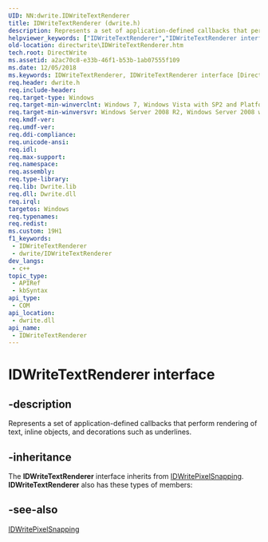```yaml
---
UID: NN:dwrite.IDWriteTextRenderer
title: IDWriteTextRenderer (dwrite.h)
description: Represents a set of application-defined callbacks that perform rendering of text, inline objects, and decorations such as underlines.
helpviewer_keywords: ["IDWriteTextRenderer","IDWriteTextRenderer interface [Direct Write]","IDWriteTextRenderer interface [Direct Write]","described","directwrite.IDWriteTextRenderer","dwrite/IDWriteTextRenderer"]
old-location: directwrite\IDWriteTextRenderer.htm
tech.root: DirectWrite
ms.assetid: a2ac70c8-e33b-46f1-b53b-1ab07555f109
ms.date: 12/05/2018
ms.keywords: IDWriteTextRenderer, IDWriteTextRenderer interface [Direct Write], IDWriteTextRenderer interface [Direct Write],described, directwrite.IDWriteTextRenderer, dwrite/IDWriteTextRenderer
req.header: dwrite.h
req.include-header: 
req.target-type: Windows
req.target-min-winverclnt: Windows 7, Windows Vista with SP2 and Platform Update for Windows Vista [desktop apps \| UWP apps]
req.target-min-winversvr: Windows Server 2008 R2, Windows Server 2008 with SP2 and Platform Update for Windows Server 2008 [desktop apps \| UWP apps]
req.kmdf-ver: 
req.umdf-ver: 
req.ddi-compliance: 
req.unicode-ansi: 
req.idl: 
req.max-support: 
req.namespace: 
req.assembly: 
req.type-library: 
req.lib: Dwrite.lib
req.dll: Dwrite.dll
req.irql: 
targetos: Windows
req.typenames: 
req.redist: 
ms.custom: 19H1
f1_keywords:
 - IDWriteTextRenderer
 - dwrite/IDWriteTextRenderer
dev_langs:
 - c++
topic_type:
 - APIRef
 - kbSyntax
api_type:
 - COM
api_location:
 - dwrite.dll
api_name:
 - IDWriteTextRenderer
---
```


# IDWriteTextRenderer interface


## -description

 Represents a set of application-defined callbacks that perform rendering of text, inline objects, and decorations such as underlines.

## -inheritance

The <b>IDWriteTextRenderer</b> interface inherits from <a href="/windows/win32/api/dwrite/nn-dwrite-idwritepixelsnapping">IDWritePixelSnapping</a>. <b>IDWriteTextRenderer</b> also has these types of members:

## -see-also

<a href="/windows/win32/api/dwrite/nn-dwrite-idwritepixelsnapping">IDWritePixelSnapping</a>

